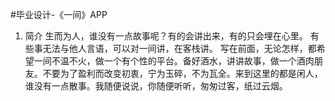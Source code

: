 #毕业设计-《一间》APP
1. 简介
    生而为人，谁没有一点故事呢？有的会讲出来，有的只会埋在心里。
有些事无法与他人言语，可以对一间讲，在客栈讲。
写在前面，无论怎样，都希望一间不温不火，做一个有个性的平台。备好酒水，讲讲故事，做一个酒肉朋友。不要为了盈利而改变初衷，宁为玉碎，不为瓦全。来到这里的都是闲人，谁没有一点散事。我随便说说，你随便听听，匆匆过客，纸过云烟。

